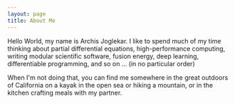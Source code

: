 ```yaml
---
layout: page
title: About Me
---
```


Hello World, my name is Archis Joglekar. I like to spend much of my time thinking about 
partial differential equations, high-performance computing, writing modular scientific software, fusion energy, 
deep learning, differentiable programming, and so on ... (in no particular order)

When I'm not doing that, you can find me somewhere in the great outdoors of California on a kayak in the open sea 
or hiking a mountain, or in the kitchen crafting meals with my partner.